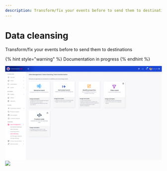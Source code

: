 ```yaml
---
description: Transform/fix your events before to send them to destinations
---
```


# Data cleansing

Transform/fix your events before to send them to destinations

{% hint style="warning" %}
Documentation in progress
{% endhint %}

<img src="../../../.gitbook/assets/Live Normalization new transfo (1).png" alt="" data-size="original">![](<../../../.gitbook/assets/Live Normalization \[READY] (1).png>)
